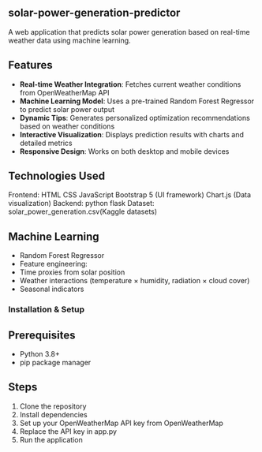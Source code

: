 ## solar-power-generation-predictor
A web application that predicts solar power generation based on real-time weather data using machine learning.

## Features 
- **Real-time Weather Integration**: Fetches current weather conditions from OpenWeatherMap API
- **Machine Learning Model**: Uses a pre-trained Random Forest Regressor to predict solar power output
- **Dynamic Tips**: Generates personalized optimization recommendations based on weather conditions
- **Interactive Visualization**: Displays prediction results with charts and detailed metrics
- **Responsive Design**: Works on both desktop and mobile devices

## Technologies Used 
Frontend:
  HTML
  CSS
  JavaScript
  Bootstrap 5 (UI framework)
  Chart.js (Data visualization)
Backend:
  python
  flask 
Dataset:
  solar_power_generation.csv(Kaggle datasets)
  
 ## Machine Learning
  - Random Forest Regressor
  - Feature engineering:
  - Time proxies from solar position
  - Weather interactions (temperature × humidity, radiation × cloud cover)
  - Seasonal indicators

### Installation & Setup 

## Prerequisites
- Python 3.8+
- pip package manager

## Steps
1. Clone the repository
2. Install dependencies
3. Set up your OpenWeatherMap API key from OpenWeatherMap
4. Replace the API key in app.py
5. Run the application

  



